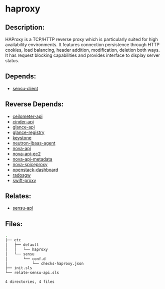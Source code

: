 # haproxy

## Description:

HAProxy is a TCP/HTTP reverse proxy which is particularly suited for high availability environments. It features connection persistence through HTTP cookies, load balancing, header addition, modification, deletion both ways. It has request blocking capabilities and provides interface to display server status.

## Depends:

  -  [sensu-client](salt/sensu-client)

## Reverse Depends:

  -  [ceilometer-api](salt/ceilometer-api)
  -  [cinder-api](salt/cinder-api)
  -  [glance-api](salt/glance-api)
  -  [glance-registry](salt/glance-registry)
  -  [keystone](salt/keystone)
  -  [neutron-lbaas-agent](salt/neutron-lbaas-agent)
  -  [nova-api](salt/nova-api)
  -  [nova-api-ec2](salt/nova-api-ec2)
  -  [nova-api-metadata](salt/nova-api-metadata)
  -  [nova-spiceproxy](salt/nova-spiceproxy)
  -  [openstack-dashboard](salt/openstack-dashboard)
  -  [radosgw](salt/radosgw)
  -  [swift-proxy](salt/swift-proxy)

## Relates:

  -  [sensu-api](salt/sensu-api)

## Files:

```bash
.
├── etc
│   ├── default
│   │   └── haproxy
│   └── sensu
│       └── conf.d
│           └── checks-haproxy.json
├── init.sls
└── relate-sensu-api.sls

4 directories, 4 files
```
